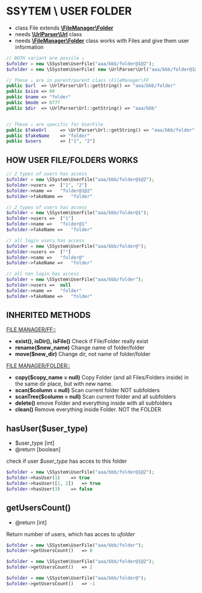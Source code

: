 # SSYTEM \ USER FOLDER
- class File extends [**\FileManager\Folder**](https://github.com/Zerig/folder-manager/blob/master/FOLDER.md)
- needs [**\UrlParser\Url**](https://github.com/Zerig/url-parser) class
- needs [**\FileManager\Folder**](https://github.com/Zerig/folder-manager) class
works with Files and give them user information


```php
// BOTH variant are possile ↓
$ufolder = new \SSystem\UserFile("aaa/bbb/folder@1@2");
$ufolder = new \SSystem\UserFile( new \UrlParser\Url("aaa/bbb/folder@1@2") );

// These ↓ are in parent/parent class \FileManager\FF
public $url  => \UrlParser\Url::getString() => "aaa/bbb/folder"
public $size => 80
public $name => "folder"
public $mode => 0777
public $dir  => \UrlParser\Url::getString() => "aaa/bbb"


// These ↓ are specific for UserFile
public $fakeUrl		=> \UrlParser\Url::getString() => "aaa/bbb/folder"
public $fakeName	=> "folder"
public $users		=> ["1", "2"]

```

## HOW USER FILE/FOLDERS WORKS
```php
// 2 types of users has access
$ufolder = new \SSystem\UserFile("aaa/bbb/folder@1@2");
$ufolder->users =>	["1", "2"]
$ufolder->name =>	"folder@1@2"
$ufolder->fakeName =>	"folder"

// 2 types of users has access
$ufolder = new \SSystem\UserFile("aaa/bbb/folder@1");
$ufolder->users => 	["1"]
$ufolder->name => 	"folder@1"
$ufolder->fakeName =>	"folder"

// all login users has access
$ufolder = new \SSystem\UserFile("aaa/bbb/folder@");
$ufolder->users => 	[""]
$ufolder->name => 	"folder@"
$ufolder->fakeName =>	"folder"

// all non login has access
$ufolder = new \SSystem\UserFile("aaa/bbb/folder");
$ufolder->users => 	null
$ufolder->name => 	"folder"
$ufolder->fakeName =>	"folder"

```

## INHERITED METHODS
[FILE MANAGER/FF::](https://github.com/Zerig/folder-manager/blob/master/FF.md)
- **exist(), isDir(), isFile()** Check if File/Folder really exist
- **rename($new_name)** Change name of folder/folder
- **move($new_dir)** Change dir, not name of folder/folder

[FILE MANAGER/FOLDER::](https://github.com/Zerig/folder-manager/blob/master/FOLDER.md)
* **copy($copy_name = null)** Copy Folder (and all Files/Folders inside) in the same dir place, but with new name.
* **scan($column = null)** Scan current folder NOT subfolders
* **scanTree($column = null)** Scan current folder and all subfolders
* **delete()** emove Folder and everything inside with all subfolders
* **clean()** Remove everything inside Folder. NOT the FOLDER


## hasUser($user_type)
- $user_type [int]
- @return [boolean]

check if user *$user_type* has acces to this folder

```php
$ufolder = new \SSystem\UserFile("aaa/bbb/folder@1@2");
$ufolder->hasUser(1)	=> true
$ufolder->hasUser([1, 2])	=> true
$ufolder->hasUser(3)	=> false

```


## getUsersCount()
- @return [int]

Return number of users, which has acces to *ufolder*

```php
$ufolder = new \SSystem\UserFile("aaa/bbb/folder");
$ufolder->getUsersCount()	=> 0

$ufolder = new \SSystem\UserFile("aaa/bbb/folder@1@2");
$ufolder->getUsersCount()	=> 2

$ufolder = new \SSystem\UserFile("aaa/bbb/folder@");
$ufolder->getUsersCount()	=> -1
```
